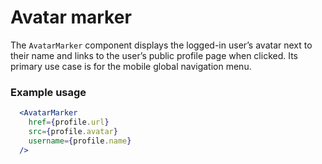 # Avatar marker

The `AvatarMarker` component displays the logged-in user’s avatar next to their name and links to the user’s public profile page when clicked. Its primary use case is for the mobile global navigation menu.

### Example usage

```jsx
  <AvatarMarker
    href={profile.url}
    src={profile.avatar}
    username={profile.name}
  />
```
